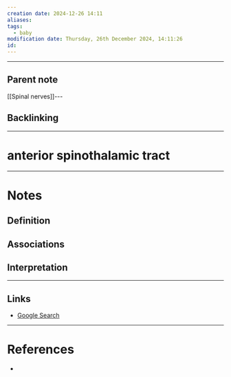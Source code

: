 ```yaml
---
creation date: 2024-12-26 14:11
aliases: 
tags:
  - baby
modification date: Thursday, 26th December 2024, 14:11:26
id:
---
```

---

## Parent note
[[Spinal nerves]]---
## Backlinking


---
# anterior spinothalamic tract


---
# Notes

## Definition

## Associations

## Interpretation

---
## Links
- [Google Search](https://www.google.com/search?q=anterior+spinothalamic+tract)

---
# References
+ 